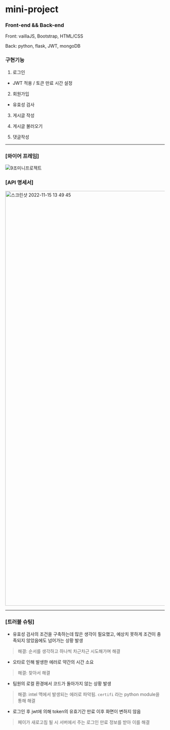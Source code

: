 # mini-project

### Front-end && Back-end
Front: vaillaJS, Bootstrap, HTML/CSS

Back: python, flask, JWT, mongoDB

### 구현기능

1. 로그인
- JWT 적용 / 토큰 만료 시간 설정

2. 회원가입
- 유효성 검사

3. 게시글 작성

4. 게시글 불러오기

5. 댓글작성

---
### [와이어 프레임]
![9조미니프로젝트](https://user-images.githubusercontent.com/105340187/201684045-9c72bff7-c49c-4f3a-bdd1-4e0ccabca88b.png)

### [API 명세서] 
<img width="1308" alt="스크린샷 2022-11-15 13 49 45" src="https://user-images.githubusercontent.com/105340187/201829198-1e55b12a-57a8-4c89-8add-5a5d7e6e0d06.png">

---
### [트러블 슈팅]
- 유효성 검사의 조건을 구축하는데 많은 생각이 필요했고, 예상치 못하게 조건이 충족되지 않았음에도 넘어가는 상황 발생
> 해결: 순서를 생각하고 하나씩 차근차근 시도해가며 해결
- 오타로 인해 발생한 에러로 약간의 시간 소요
> 해결: 찾아서 해결
- 팀원의 로컬 환경에서 코드가 돌아가지 않는 상황 발생
> 해결: intel 맥에서 발생되는 에러로 파악됨. `certifi` 라는 python module을 통해 해결
- 로그인 후 jwt에 의해 token의 유효기간 만료 이후 화면이 변하지 않음
> 페이가 새로고침 될 시 서버에서 주는 로그인 만료 정보를 받아 이를 해결
